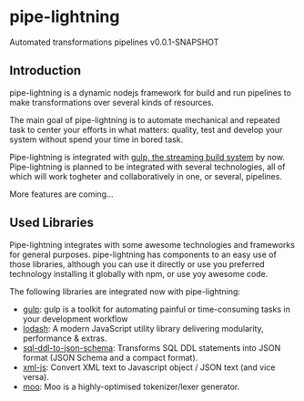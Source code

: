 # pipe-lightning
Automated transformations pipelines v0.0.1-SNAPSHOT

## Introduction

pipe-lightning is a dynamic nodejs framework for build and run pipelines to make transformations over several kinds of resources.

The main goal of pipe-lightning is to automate mechanical and repeated task to center your efforts in what matters: quality, test and develop your system without spend your time in bored task.

Pipe-lightning is integrated with [gulp, the streaming build system](https://gulpjs.com/) by now. Pipe-lightning is planned to be integrated with several technologies, all of which will work togheter and collaboratively in one, or several, pipelines.   

More features are coming...


## Used Libraries

Pipe-lightning integrates with some awesome technologies and frameworks for general purposes. pipe-lightning has components to an easy use of those libraries, although you can use it directly or use you preferred technology installing it globally with npm, or use yoy awesome code.

The following libraries are integrated now with pipe-lightning:

- [gulp](https://gulpjs.com/): gulp is a toolkit for automating painful or time-consuming tasks in your development workflow
- [lodash](https://lodash.com/): A modern JavaScript utility library delivering modularity, performance & extras.
- [sql-ddl-to-json-schema](https://www.npmjs.com/package/sql-ddl-to-json-schema): Transforms SQL DDL statements into JSON format (JSON Schema and a compact format). 
- [xml-js](https://www.npmjs.com/package/xml-js): Convert XML text to Javascript object / JSON text (and vice versa).
- [moo](https://www.npmjs.com/package/moo): Moo is a highly-optimised tokenizer/lexer generator.  